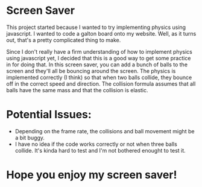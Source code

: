 # Screen Saver

This project started because I wanted to try implementing physics using javascript. I wanted to code a galton board onto my website. Well, as it turns out, that's a pretty complicated thing to make.

Since I don't really have a firm understanding of how to implement physics using javascript yet, I decided that this is a good way to get some practice in for doing that. In this screen saver, you can add a bunch of balls to the screen and they'll all be bouncing around the screen. The physics is implemented correctly (I think) so that when two balls collide, they bounce off in the correct speed and direction. The collision formula assumes that all balls have the same mass and that the collision is elastic.

# Potential Issues:
- Depending on the frame rate, the collisions and ball movement might be a bit buggy.
- I have no idea if the code works correctly or not when three balls collide. It's kinda hard to test and I'm not bothered enought to test it.

# Hope you enjoy my screen saver!
